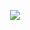 <p align="center">
<a href="https://github.com/juliustnt">
    <img src="https://lastfm.freetls.fastly.net/i/u/770x0/6d17874836896fd1c830f7cc480da0bd.jpg"/>
</a>
</p>
